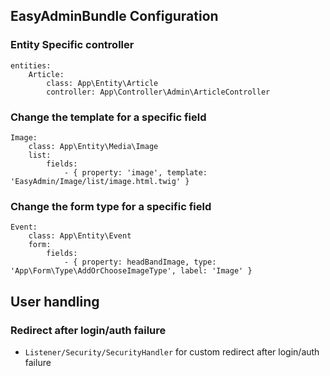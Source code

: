 ## EasyAdminBundle Configuration

### Entity Specific controller
```
entities:
    Article:
        class: App\Entity\Article
        controller: App\Controller\Admin\ArticleController
```

### Change the template for a specific field
```
Image:
    class: App\Entity\Media\Image
    list:
        fields:
            - { property: 'image', template: 'EasyAdmin/Image/list/image.html.twig' }
```

### Change the form type for a specific field
```
Event:
    class: App\Entity\Event
    form:
        fields:
            - { property: headBandImage, type: 'App\Form\Type\AddOrChooseImageType', label: 'Image' }
```

## User handling

### Redirect after login/auth failure
- `Listener/Security/SecurityHandler` for custom redirect after login/auth failure